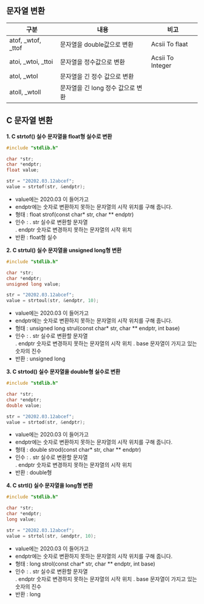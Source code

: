 ## 문자열 변환

| 구분| 내용|비고|
|----|----|----|
|atof, _wtof, _ttof|문자열을 double값으로 변환|Acsii To flaat|  
|atoi, _wtoi, _ttoi|문자열을 정수값으로 변환|Acsii To Integer|
|atol, _wtol|문자열을 긴 정수 값으로 변환||
|atoll, _wtoll|문자열을 긴 long 정수 값으로 변환||  

## C 문자열 변환  

**1. C strtof() 실수 문자열을 float형 실수로 변환**
```c
#include "stdlib.h"

char *str;
char *endptr;
float value;

str = "20202.03.12abcef";
value = strtof(str, &endptr);
```
- value에는 2020.03 이 들어가고  
- endptr에는 숫자로 변환하지 못하는 문자열의 시작 위치를 구해 줍니다.  
- 형태 : float strof(const char* str, char ** endptr)
- 인수 :
     . str 실수로 변환할 문자열  
     . endptr 숫자로 변경하지 못하는 문자열의 시작 위치
- 반환 : float형 실수  
    
**2. C strtul() 실수 문자열을 unsigned long형 변환**
```c
#include "stdlib.h"

char *str;
char *endptr;
unsigned long value;

str = "20202.03.12abcef";
value = strtoul(str, &endptr, 10);
```
- value에는 2020.03 이 들어가고  
- endptr에는 숫자로 변환하지 못하는 문자열의 시작 위치를 구해 줍니다.  
- 형태 : unsigned long strul(const char* str, char ** endptr, int base)
- 인수 :
     . str 실수로 변환할 문자열  
     . endptr 숫자로 변경하지 못하는 문자열의 시작 위치
     . base 문자열이 가지고 있는 숫자의 진수
- 반환 : unsigned long  
    
**3. C strtod() 실수 문자열을 double형 실수로 변환**
```c
#include "stdlib.h"

char *str;
char *endptr;
double value;

str = "20202.03.12abcef";
value = strtod(str, &endptr);
```
- value에는 2020.03 이 들어가고  
- endptr에는 숫자로 변환하지 못하는 문자열의 시작 위치를 구해 줍니다.  
- 형태 : double strod(const char* str, char ** endptr)
- 인수 :
     . str 실수로 변환할 문자열  
     . endptr 숫자로 변경하지 못하는 문자열의 시작 위치
- 반환 : double형 

**4. C strtl() 실수 문자열을 long형 변환**
```c
#include "stdlib.h"

char *str;
char *endptr;
long value;

str = "20202.03.12abcef";
value = strtol(str, &endptr, 10);
```
- value에는 2020.03 이 들어가고  
- endptr에는 숫자로 변환하지 못하는 문자열의 시작 위치를 구해 줍니다.  
- 형태 : long strol(const char* str, char ** endptr, int base)
- 인수 :
     . str 실수로 변환할 문자열  
     . endptr 숫자로 변경하지 못하는 문자열의 시작 위치
     . base 문자열이 가지고 있는 숫자의 진수
- 반환 : long  

